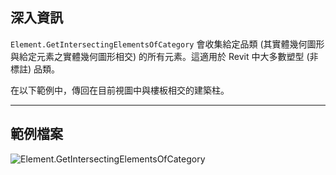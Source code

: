 ## 深入資訊
`Element.GetIntersectingElementsOfCategory` 會收集給定品類 (其實體幾何圖形與給定元素之實體幾何圖形相交) 的所有元素。這適用於 Revit 中大多數塑型 (非標註) 品類。

在以下範例中，傳回在目前視圖中與樓板相交的建築柱。
___
## 範例檔案

![Element.GetIntersectingElementsOfCategory](./Revit.Elements.Element.GetIntersectingElementsOfCategory_img.jpg)
